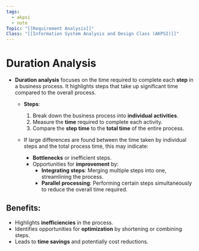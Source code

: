 ```yaml
---
tags:
  - akpsi
  - note
Topic: "[[Requirement Analysis]]"
Class: "[[Information System Analysis and Design Class (AKPSI)]]"
---
```


# Duration Analysis
- **Duration analysis** focuses on the time required to complete each **step** in a business process. It highlights steps that take up significant time compared to the overall process.
  - **Steps**:
    1. Break down the business process into **individual activities**.
    2. Measure the **time** required to complete each activity.
    3. Compare the **step time** to the **total time** of the entire process.
  
  - If large differences are found between the time taken by individual steps and the total process time, this may indicate:
    - **Bottlenecks** or inefficient steps.
    - Opportunities for **improvement** by:
      - **Integrating steps**: Merging multiple steps into one, streamlining the process.
      - **Parallel processing**: Performing certain steps simultaneously to reduce the overall time required.

## Benefits:
- Highlights **inefficiencies** in the process.
- Identifies opportunities for **optimization** by shortening or combining steps.
- Leads to **time savings** and potentially cost reductions.

